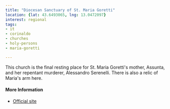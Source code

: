```yaml
---
title: "Diocesan Sanctuary of St. Maria Goretti"
location: {lat: 43.6493065, lng: 13.0472097}
interest: regional
tags:
- it
- corinaldo
- churches
- holy-persons
- maria-goretti

---
```



This church is the final resting place for St. Maria Goretti's mother, Assunta, and her repentant murderer, Alessandro Serenelli.  There is also a relic of Maria's arm here.

#### More Information

* [Official site](https://www.santamariagoretti.it/home/)





